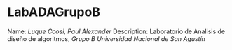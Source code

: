 # LabADAGrupoB

Name: *Luque Ccosi, Paul Alexander*
Description: Laboratorio de Analisis de diseño de algoritmos, *Grupo B*
*Universidad Nacional de San Agustín*
